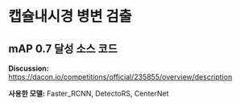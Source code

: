 # 캡슐내시경 병변 검출
## mAP 0.7 달성 소스 코드

**Discussion:** https://dacon.io/competitions/official/235855/overview/description

**사용한 모델:** Faster_RCNN, DetectoRS, CenterNet
